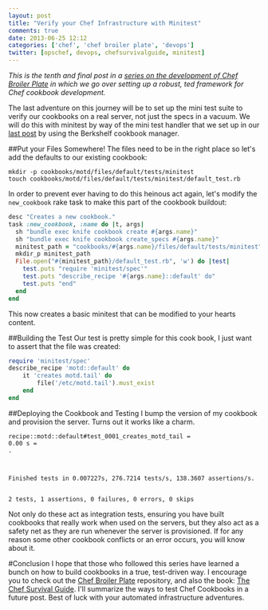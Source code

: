 ```yaml
---
layout: post
title: "Verify your Chef Infrastructure with Minitest"
comments: true
date: 2013-06-25 12:12
categories: ['chef', 'chef broiler plate', 'devops']
twitter: [opschef, devops, chefsurvivalguide, minitest]
---
```


*This is the tenth and final post in a [series on the development of Chef Broiler Plate](http://neverstopbuilding.net/blog/categories/chef-broiler-plate/) in which we go over setting up a robust, ted framework for Chef cookbook development.*

The last adventure on this journey will be to set up the mini test suite to verify our cookbooks on a real server, not just the specs in a vacuum. We will do this with minitest by way of the mini test handler that we set up in our [last post](http://neverstopbuilding.net/berkshelf/) by using the Berkshelf cookbook manager.

##Put your Files Somewhere!
The files need to be in the right place so let's add the defaults to our existing cookbook:

    mkdir -p cookbooks/motd/files/default/tests/minitest
    touch cookbooks/motd/files/default/tests/minitest/default_test.rb

In order to prevent ever having to do this heinous act again, let's modify the `new_cookbook` rake task to make this part of the cookbook buildout:

```ruby
desc "Creates a new cookbook."
task :new_cookbook, :name do |t, args|
  sh "bundle exec knife cookbook create #{args.name}"
  sh "bundle exec knife cookbook create_specs #{args.name}"
  minitest_path = "cookbooks/#{args.name}/files/default/tests/minitest"
  mkdir_p minitest_path
  File.open("#{minitest_path}/default_test.rb", 'w') do |test|
    test.puts "require 'minitest/spec'"
    test.puts "describe_recipe '#{args.name}::default' do"
    test.puts "end"
  end
end
```

This now creates a basic minitest that can be modified to your hearts content.

##Building the Test
Our test is pretty simple for this cook book, I just want to assert that the file was created:

```ruby
require 'minitest/spec'
describe_recipe 'motd::default' do
    it 'creates motd.tail' do
        file('/etc/motd.tail').must_exist
    end
end
```


##Deploying the Cookbook and Testing
I bump the version of my cookbook and provision the server. Turns out it works like a charm.

    recipe::motd::default#test_0001_creates_motd_tail =
    0.00 s =
    .



    Finished tests in 0.007227s, 276.7214 tests/s, 138.3607 assertions/s.


    2 tests, 1 assertions, 0 failures, 0 errors, 0 skips

Not only do these act as integration tests, ensuring you have built cookbooks that really work when used on the servers, but they also act as a safety net as they are run whenever the server is provisioned. If for any reason some other cookbook conflicts or an error occurs, you will know about it.

#Conclusion
I hope that those who followed this series have learned a bunch on how to build cookbooks in a true, test-driven way. I encourage you to check out the [Chef Broiler Plate](https://github.com/jasonrobertfox/chef-broiler-plate) repository, and also the book: [The Chef Survival Guide](https://leanpub.com/chef-survival-guide). I'll summarize the ways to test Chef Cookbooks in a future post. Best of luck with your automated infrastructure adventures.



